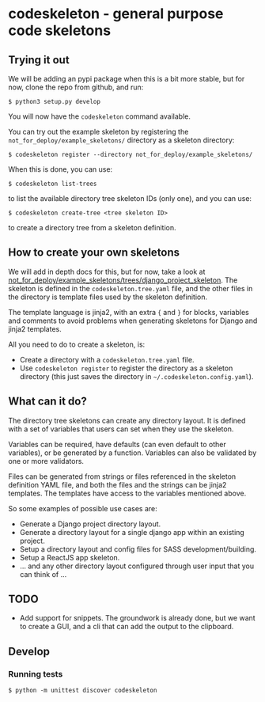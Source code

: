 
# codeskeleton - general purpose code skeletons


## Trying it out

We will be adding an pypi package when this is a bit more stable,
but for now, clone the repo from github, and run:

```
$ python3 setup.py develop
```

You will now have the ``codeskeleton`` command available.


You can try out the example skeleton by registering the
``not_for_deploy/example_skeletons/`` directory as a skeleton
directory:

```
$ codeskeleton register --directory not_for_deploy/example_skeletons/
```

When this is done, you can use:

```
$ codeskeleton list-trees
```
to list the available directory tree skeleton IDs (only one),
and you can use:

```
$ codeskeleton create-tree <tree skeleton ID>
```
to create a directory tree from a skeleton definition.


## How to create your own skeletons
We will add in depth docs for this, but for now, take a
look at [not_for_deploy/example_skeletons/trees/django_project_skeleton](https://github.com/appressoas/codeskeleton/tree/master/not_for_deploy/example_skeletons/trees/django_project_skeleton).
The skeleton is defined in the ``codeskeleton.tree.yaml`` file,
and the other files in the directory is template files used by the
skeleton definition.

The template language is jinja2, with an extra ``{`` and ``}`` for
blocks, variables and comments to avoid problems when generating skeletons
for Django and jinja2 templates.

All you need to do to create a skeleton, is:

- Create a directory with a ``codeskeleton.tree.yaml`` file.
- Use ``codeskeleton register`` to register the directory as a
  skeleton directory (this just saves the directory  in
  ``~/.codeskeleton.config.yaml``).


## What can it do?
The directory tree skeletons can create any directory layout.
It is defined with a set of variables that users can
set when they use the skeleton.

Variables can be required, have defaults (can even default to other
variables), or be generated by a function. Variables can also be
validated by one or more validators.

Files can be generated from strings or files referenced in the skeleton
definition YAML file, and both the files and the strings can be
jinja2 templates. The templates have access to the variables
mentioned above.

So some examples of possible use cases are:

- Generate a Django project directory layout.
- Generate a directory layout for a single django app within an existing project.
- Setup a directory layout and config files for SASS development/building.
- Setup a ReactJS app skeleton.
- ... and any other directory layout configured through user input that you can think of ...


## TODO

- Add support for snippets. The groundwork is already done, but
  we want to create a GUI, and a cli that can add the output
  to the clipboard.


## Develop

### Running tests

```
$ python -m unittest discover codeskeleton
```
